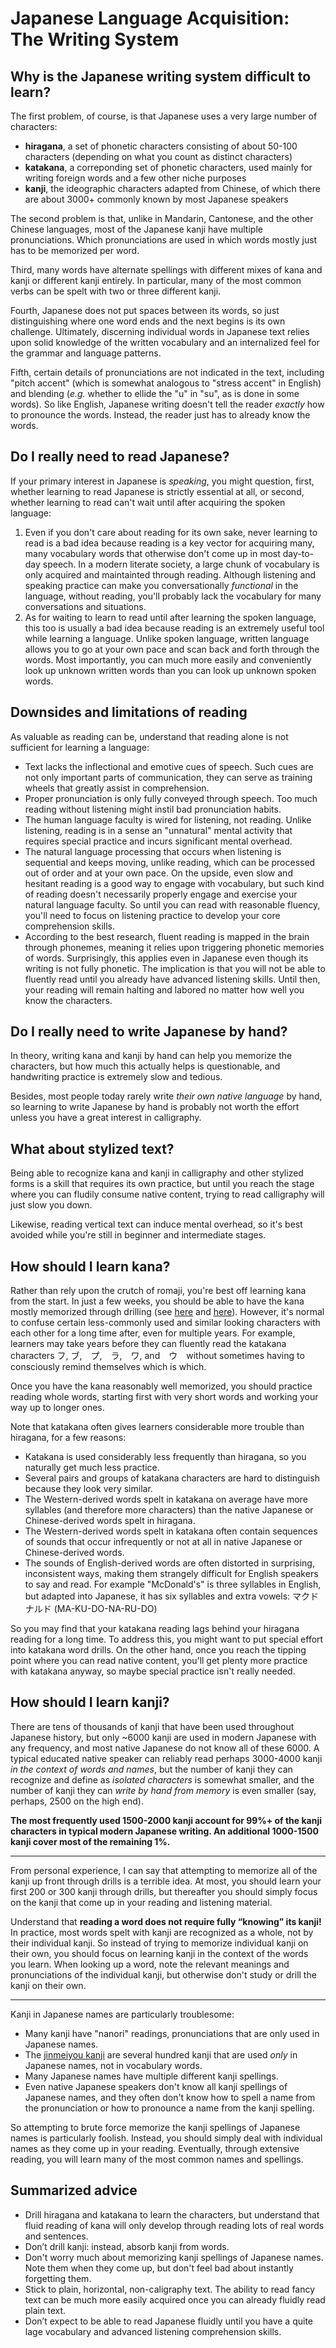 # Japanese Language Acquisition: The Writing System

## Why is the Japanese writing system difficult to learn?

The first problem, of course, is that Japanese uses a very large number of characters:

- **hiragana**, a set of phonetic characters consisting of about 50-100 characters (depending on what you count as distinct characters)
- **katakana**, a correponding set of phonetic characters, used mainly for writing foreign words and a few other niche purposes
- **kanji**, the ideographic characters adapted from Chinese, of which there are about 3000+ commonly known by most Japanese speakers

The second problem is that, unlike in Mandarin, Cantonese, and the other Chinese languages, most of the Japanese kanji have multiple pronunciations. Which pronunciations are used in which words mostly just has to be memorized per word.

Third, many words have alternate spellings with different mixes of kana and kanji or different kanji entirely. In particular, many of the most common verbs can be spelt with two or three different kanji.

Fourth, Japanese does not put spaces between its words, so just distinguishing where one word ends and the next begins is its own challenge. Ultimately, discerning individual words in Japanese text relies upon solid knowledge of the written vocabulary and an internalized feel for the grammar and language patterns.

Fifth, certain details of pronunciations are not indicated in the text, including "pitch accent" (which is somewhat analogous to "stress accent" in English) and blending (*e.g.* whether to ellide the "u" in "su", as is done in some words). So like English, Japanese writing doesn't tell the reader *exactly* how to pronounce the words. Instead, the reader just has to already know the words.

## Do I really need to read Japanese?

If your primary interest in Japanese is *speaking*, you might question, first, whether learning to read Japanese is strictly essential at all, or second, whether learning to read can't wait until after acquiring the spoken language:

1. Even if you don't care about reading for its own sake, never learning to read is a bad idea because reading is a key vector for acquiring many, many vocabulary words that otherwise don't come up in most day-to-day speech. In a modern literate society, a large chunk of vocabulary is only acquired and maintainted through reading. Although listening and speaking practice can make you conversationally *functional* in the language, without reading, you'll probably lack the vocabulary for many conversations and situations.
1. As for waiting to learn to read until after learning the spoken language, this too is usually a bad idea because reading is an extremely useful tool while learning a language. Unlike spoken language, written language allows you to go at your own pace and scan back and forth through the words. Most importantly, you can much more easily and conveniently look up unknown written words than you can look up unknown spoken words.

## Downsides and limitations of reading

As valuable as reading can be, understand that reading alone is not sufficient for learning a language: 

- Text lacks the inflectional and emotive cues of speech. Such cues are not only important parts of communication, they can serve as training wheels that greatly assist in comprehension. 
- Proper pronunciation is only fully conveyed through speech. Too much reading without listening might instil bad pronunciation habits.
- The human language faculty is wired for listening, not reading. Unlike listening, reading is in a sense an "unnatural" mental activity that requires special practice and incurs significant mental overhead. 
- The natural language processing that occurs when listening is sequential and keeps moving, unlike reading, which can be processed out of order and at your own pace. On the upside, even slow and hesitant reading is a good way to engage with vocabulary, but such kind of reading doesn't necessarily properly engage and exercise your natural language faculty. So until you can read with reasonable fluency, you'll need to focus on listening practice to develop your core comprehension skills.
- According to the best research, fluent reading is mapped in the brain through phonemes, meaning it relies upon triggering phonetic memories of words. Surprisingly, this applies even in Japanese even though its writing is not fully phonetic. The implication is that you will not be able to fluently read until you already have advanced listening skills. Until then, your reading will remain halting and labored no matter how well you know the characters.

## Do I really need to write Japanese by hand?

In theory, writing kana and kanji by hand can help you memorize the characters, but how much this actually helps is questionable, and handwriting practice is extremely slow and tedious.

Besides, most people today rarely write *their own native language* by hand, so learning to write Japanese by hand is probably not worth the effort unless you have a great interest in calligraphy.

## What about stylized text?

Being able to recognize kana and kanji in calligraphy and other stylized forms is a skill that requires its own practice, but until you reach the stage where you can fludily consume native content, trying to read calligraphy will just slow you down.

Likewise, reading vertical text can induce mental overhead, so it's best avoided while you're still in beginner and intermediate stages.

## How should I learn kana?

Rather than rely upon the crutch of romaji, you're best off learning kana from the start. In just a few weeks, you should be able to have the kana mostly memorized through drilling (see [here](https://kana-quiz.tofugu.com/) and [here](
https://laits.utexas.edu/japanese/joshu/kana/katakana.php)). However, it's normal to confuse certain less-commonly used and similar looking characters with each other for a long time after, even for multiple years. For example, learners may take years before they can fluently read the katakana characters フ, ブ,　プ,　ラ,　ワ, and　ウ　without sometimes having to consciously remind themselves which is which.

Once you have the kana reasonably well memorized, you should practice reading whole words, starting first with very short words and working your way up to longer ones.

Note that katakana often gives learners considerable more trouble than hiragana, for a few reasons:

- Katakana is used considerably less frequently than hiragana, so you naturally get much less practice.
- Several pairs and groups of katakana characters are hard to distinguish because they look very similar.
- The Western-derived words spelt in katakana on average have more syllables (and therefore more characters) than the native Japanese or Chinese-derived words spelt in hiragana.
- The Western-derived words spelt in katakana often contain sequences of sounds that occur infrequently or not at all in native Japanese or Chinese-derived words.
- The sounds of English-derived words are often distorted in surprising, inconsistent ways, making them strangely difficult for English speakers to say and read. For example "McDonald's" is three syllables in English, but adapted into Japanese, it has six syllables and extra vowels: マクドナルド (MA-KU-DO-NA-RU-DO)

So you may find that your katakana reading lags behind your hiragana reading for a long time. To address this, you might want to put special effort into katakana word drills. On the other hand, once you reach the tipping point where you can read native content, you'll get plenty more practice with katakana anyway, so maybe special practice isn't really needed.

## How should I learn kanji?

There are tens of thousands of kanji that have been used throughout Japanese history, but only ~6000 kanji are used in modern Japanese with any frequency, and most native Japanese do not know all of these 6000. A typical educated native speaker can reliably read perhaps 3000-4000 kanji *in the context of words and names*, but the number of kanji they can recognize and define as *isolated characters* is somewhat smaller, and the number of kanji they can *write by hand from memory* is even smaller (say, perhaps, 2500 on the high end).

**The most frequently used 1500-2000 kanji account for 99%+ of the kanji characters in typical modern Japanese writing. An additional 1000-1500 kanji cover most of the remaining 1%.**

---

From personal experience, I can say that attempting to memorize all of the kanji up front through drills is a terrible idea. At most, you should learn your first 200 or 300 kanji through drills, but thereafter you should simply focus on the kanji that come up in your reading and listening material.

Understand that **reading a word does not require fully “knowing” its kanji!** In practice, most words spelt with kanji are recognized as a whole, not by their individual kanji. So instead of trying to memorize individual kanji on their own, you should focus on learning kanji in the context of the words you learn. When looking up a word, note the relevant meanings and pronunciations of the individual kanji, but otherwise don't study or drill the kanji on their own.

---

Kanji in Japanese names are particularly troublesome:

- Many kanji have "nanori" readings, pronunciations that are only used in Japanese names.
- The [jinmeiyou kanji](https://en.wikipedia.org/wiki/Jinmeiy%C5%8D_kanji) are several hundred kanji that are used *only* in Japanese names, not in vocabulary words.
- Many Japanese names have multiple different kanji spellings.
- Even native Japanese speakers don't know all kanji spellings of Japanese names, and they often don't know how to spell a name from the pronunciation or how to pronounce a name from the kanji spelling.

So attempting to brute force memorize the kanji spellings of Japanese names is particularly foolish. Instead, you should simply deal with individual names as they come up in your reading. Eventually, through extensive reading, you will learn many of the most common names and spellings.

## Summarized advice

- Drill hiragana and katakana to learn the characters, but understand that fluid reading of kana will only develop through reading lots of real words and sentences.
- Don’t drill kanji: instead, absorb kanji from words.
- Don't worry much about memorizing kanji spellings of Japanese names. Note them when they come up, but don't feel bad about instantly forgetting them.
- Stick to plain, horizontal, non-caligraphy text. The ability to read fancy text can be much more easily acquired once you can already fluidly read plain text.
- Don’t expect to be able to read Japanese fluidly until you have a quite lage vocabulary and advanced listening comprehension skills.


